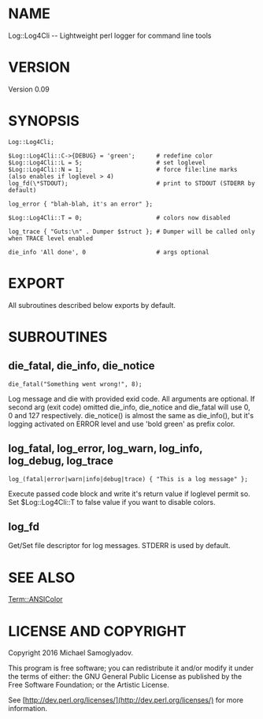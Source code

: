 # NAME

Log::Log4Cli -- Lightweight perl logger for command line tools

# VERSION

Version 0.09

# SYNOPSIS

    Log::Log4Cli;

    $Log::Log4Cli::C->{DEBUG} = 'green';      # redefine color
    $Log::Log4Cli::L = 5;                     # set loglevel
    $Log::Log4Cli::N = 1;                     # force file:line marks (also enables if loglevel > 4)
    log_fd(\*STDOUT);                         # print to STDOUT (STDERR by default)

    log_error { "blah-blah, it's an error" };

    $Log::Log4Cli::T = 0;                     # colors now disabled

    log_trace { "Guts:\n" . Dumper $struct }; # Dumper will be called only when TRACE level enabled

    die_info 'All done', 0                    # args optional

# EXPORT

All subroutines described below exports by default.

# SUBROUTINES

## die\_fatal, die\_info, die\_notice

    die_fatal("Something went wrong!", 8);

Log message and die with provided exid code. All arguments are optional. If second arg (exit code) omitted
die\_info, die\_notice and die\_fatal will use 0, 0 and 127 respectively. die\_notice() is almost the same as die\_info(),
but it's logging activated on ERROR level and use 'bold green' as prefix color.

## log\_fatal, log\_error, log\_warn, log\_info, log\_debug, log\_trace

    log_(fatal|error|warn|info|debug|trace) { "This is a log message" };

Execute passed code block and write it's return value if loglevel permit so. Set $Log::Log4Cli::T to false value
if you want to disable colors.

## log\_fd

Get/Set file descriptor for log messages. STDERR is used by default.

# SEE ALSO

[Term::ANSIColor](https://metacpan.org/pod/Term::ANSIColor)

# LICENSE AND COPYRIGHT

Copyright 2016 Michael Samoglyadov.

This program is free software; you can redistribute it and/or modify it
under the terms of either: the GNU General Public License as published
by the Free Software Foundation; or the Artistic License.

See [http://dev.perl.org/licenses/](http://dev.perl.org/licenses/) for more information.
